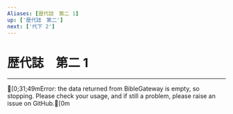 ```yaml
---
Aliases: [歴代誌　第二 1]
up: ['歴代誌　第二']
next: ['代下 2']
---
```

# 歴代誌　第二 1

***
[0;31;49mError: the data returned from BibleGateway is empty, so stopping. Please check your usage, and if still a problem, please raise an issue on GitHub.[0m
